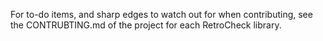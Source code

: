 For to-do items, and sharp edges to watch out for when contributing, see the CONTRUBTING.md of the project for each RetroCheck library.